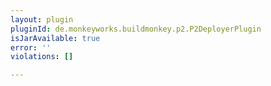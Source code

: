 ```yaml
---
layout: plugin
pluginId: de.monkeyworks.buildmonkey.p2.P2DeployerPlugin
isJarAvailable: true
error: ''
violations: []

---
```

